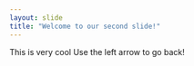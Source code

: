 ```yaml
---
layout: slide
title: "Welcome to our second slide!"
---
```

This is very cool
Use the left arrow to go back!
